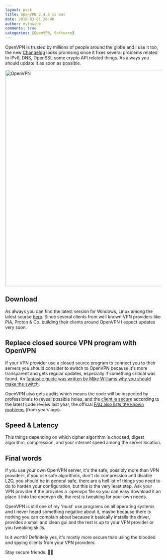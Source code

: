 ```yaml
---
layout: post
title: OpenVPN 2.4.5 is out
date: 2018-03-01 20:40
author: nvinside
comments: true
categories: [OpenVPN, Software]
---
```

OpenVPN is trusted by millions of people around the globe and I use it too, the new <a href="https://community.openvpn.net/openvpn/wiki/ChangesInOpenvpn24" target="_blank" rel="noopener">Changelog</a> looks promising since it fixes several problems related to IPv6, DNS, OpenSSL some crypto API related things. As always you should update it as soon as possible.

<img class=" size-full wp-image-3160 aligncenter" src="https://chefkochblog.files.wordpress.com/2018/03/openvpn.png" alt="OpenVPN" width="1372" height="693" />

<!--more-->

<h2>Download</h2>

As always you can find the latest version for Windows, Linux among the latest source <a href="https://openvpn.net/index.php/open-source/downloads.html" target="_blank" rel="noopener">here</a>. Since several clients from well known VPN providers like PIA, Proton &amp; Co. building their clients around OpenVPN I expect updates very soon.

<h2>Replace closed source VPN program with OpenVPN</h2>

If your VPN provider use a closed source program to connect you to their servers you should consider to switch to OpenVPN because it's more transparent and gets regular updates, especially if something critical was found. An <a href="https://www.techradar.com/news/8-reasons-to-replace-your-vpn-client-with-openvpn" target="_blank" rel="noopener">fantastic guide was written by Mike Williams why you should make the switch</a>.

OpenVPN also gets audits which means the code will be inspected by professionals to reveal possible holes, and the <a href="https://www.theregister.co.uk/2017/05/16/openvpn_security_audit/" target="_blank" rel="noopener">client is secure</a> according to the latest code review last year, the official <a href="https://openvpn.net/index.php/open-source/faq/75-general/295-are-there-any-known-security-vulnerabilities-with-openvpn.html" target="_blank" rel="noopener">FAQ also lists the known problems</a> (from years ago).

<h2>Speed &amp; Latency</h2>

This things depending on which cipher algorithm is choosed, digest algorithm, compression, and your internet speed among the server location.

<h2>Final words</h2>

If you use your own OpenVPN server, it's the safe, possibly more than VPN providers, if you use safe algorithms, don't do compression and disable LZO, you should be in general safe, there are a hell lot of things you need to do to harden your configuration, but this is the very least step. Ask your VPN provider if the provides a .openvpn file so you can easy download it an place it into the openvpn dir, the rest is tweaking for your own needs.

OpenVPN is still one of my 'must' use programs on all operating systems and I never heard something negative about it, maybe because there is nothing you can complain about because it basically installs the driver, provides a small and clean gui and the rest is up to your VPN provider or you tweaking skills.

Is it worth? Definitely yes, it's mostly more secure than using the blooded and spying clients from your VPN providers.

Stay secure friends. 🕵️‍♂️

&nbsp;

&nbsp;
